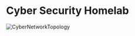 # Cyber Security Homelab

![CyberNetworkTopology](https://github.com/AngelPerales10/Security-Homelab/assets/108242721/a2341f40-5e00-4b6a-a6ff-0ff6e53db082)
